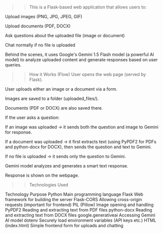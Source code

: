 >>This is a Flask-based web application that allows users to:

Upload images (PNG, JPG, JPEG, GIF)

Upload documents (PDF, DOCX)

Ask questions about the uploaded file (image or document)

Chat normally if no file is uploaded

Behind the scenes, it uses Google's Gemini 1.5 Flash model (a powerful AI model) to analyze uploaded content and generate responses based on user queries.

>> How it Works (Flow)
User opens the web page (served by Flask).

User uploads either an image or a document via a form.

Images are saved to a folder (uploaded_files/).

Documents (PDF or DOCX) are also saved there.

If the user asks a question:

If an image was uploaded → it sends both the question and image to Gemini for response.

If a document was uploaded → it first extracts text (using PyPDF2 for PDFs and python-docx for DOCX), then sends the question and text to Gemini.

If no file is uploaded → it sends only the question to Gemini.

Gemini model analyzes and generates a smart text response.

Response is shown on the webpage.

>> Technologies Used

Technology	Purpose
Python	Main programming language
Flask	Web framework for building the server
Flask-CORS	Allowing cross-origin requests (important for frontend)
PIL (Pillow)	Image opening and handling
PyPDF2	Reading and extracting text from PDF files
python-docx	Reading and extracting text from DOCX files
google.generativeai	Accessing Gemini AI model
dotenv	Securely load environment variables (API keys etc.)
HTML (index.html)	Simple frontend form for uploads and chatting
